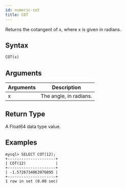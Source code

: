 ```yaml
---
id: numeric-cot
title: COT
---
```


Returns the cotangent of x, where x is given in radians.

## Syntax

```sql
COT(x)
```

## Arguments

| Arguments   | Description |
| ----------- | ----------- |
| x | The angle, in radians. |

## Return Type

A Float64 data type value.


## Examples

```
mysql> SELECT COT(12);
+---------------------+
| COT(12)             |
+---------------------+
| -1.5726734063976895 |
+---------------------+
1 row in set (0.00 sec)
```
